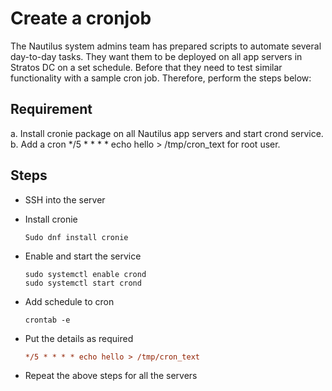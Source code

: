 # Create a cronjob

The Nautilus system admins team has prepared scripts to automate several day-to-day tasks. 
They want them to be deployed on all app servers in Stratos DC on a set schedule. 
Before that they need to test similar functionality with a sample cron job. 
Therefore, perform the steps below:

## Requirement
a. Install cronie package on all Nautilus app servers and start crond service.
b. Add a cron */5 * * * * echo hello > /tmp/cron_text for root user.

## Steps 
- SSH into the server
- Install cronie
  ```shell
  Sudo dnf install cronie
  ```
- Enable and start the service
  ```shell
  sudo systemctl enable crond
  sudo systemctl start crond
  ```
- Add schedule to cron
  ```shell
  crontab -e
  ```
- Put the details as required
  ```ini
  */5 * * * * echo hello > /tmp/cron_text
  ```

- Repeat the above steps for all the servers
